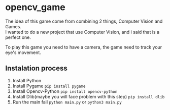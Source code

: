 # opencv_game

The idea of this game come from combining 2 things, Computer Vision and Games.  
I wanted to do a new project that use Computer Vision, and i said that is a perfect one.

To play this game you need to have a camera, the game need to track your eye's movement.

## Instalation process
1. Install Python
2. Install Pygame `pip install pygame`
3. Install Opencv-Python `pip install opencv-python`
4. Install Dlib(maybe you will face problem with this step) `pip install dlib`
5. Run the main fail `python main.py` or `python3 main.py`
